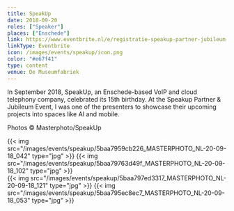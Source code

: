 ```yaml
---
title: SpeakUp
date: 2018-09-20
roles: ["Speaker"]
places: ["Enschede"]
link: https://www.eventbrite.nl/e/registratie-speakup-partner-jubileum-event-het-heft-in-handen-47815646887
linkType: Eventbrite
icon: /images/events/speakup/icon.png
color: "#e67f41"
type: content
venue: De Museumfabriek
---
```


In September 2018, SpeakUp, an Enschede-based VoIP and cloud telephony company, celebrated its 15th birthday. At the Speakup Partner & Jubileum Event, I was one of the presenters to showcase their upcoming projects into spaces like AI and mobile.

Photos © Masterphoto/SpeakUp

<div class="two-images">
	{{< img src="/images/events/speakup/5baa7959cb226_MASTERPHOTO_NL-20-09-18_042" type="jpg" >}}
	{{< img src="/images/events/speakup/5baa79763d49f_MASTERPHOTO_NL-20-09-18_102" type="jpg" >}}
</div>

<div class="two-images">
	{{< img src="/images/events/speakup/5baa797ed3317_MASTERPHOTO_NL-20-09-18_121" type="jpg" >}}
	{{< img src="/images/events/speakup/5baa795ec8ec7_MASTERPHOTO_NL-20-09-18_053" type="jpg" >}}
</div>
